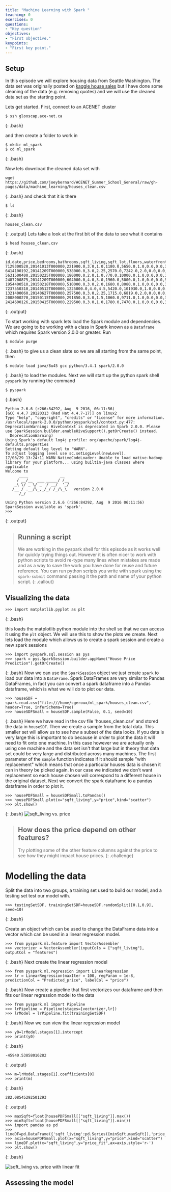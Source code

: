 ```yaml
---
title: "Machine Learning with Spark "
teaching: 0
exercises: 0
questions:
- "Key question"
objectives:
- "First objective."
keypoints:
- "First key point."
---
```


## Setup
In this episode we will explore housing data from Seattle Washington. The data set was originally posted on [kaggle house sales](https://www.kaggle.com/harlfoxem/housesalesprediction) but I have done some cleaning of the data (e.g. removing quotes) and we will use the cleaned data set as the starting point. 

Lets get started. First, connect to an ACENET cluster 

~~~
$ ssh glooscap.ace-net.ca
~~~
{: .bash}

and then create a folder to work in

~~~
$ mkdir ml_spark
$ cd ml_spark
~~~
{: .bash}

Now lets download the cleaned data set with
~~~
wget https://github.com/joeybernard/ACENET_Summer_School_General/raw/gh-pages/data/machine_learning/houses_clean.csv
~~~
{: .bash}
and check that it is there
~~~
$ ls
~~~
{: .bash}
~~~
houses_clean.csv
~~~
{: .output}
Lets take a look at the first bit of the data to see what it contains
~~~
$ head houses_clean.csv
~~~
{: .bash}
~~~
id,date,price,bedrooms,bathrooms,sqft_living,sqft_lot,floors,waterfront,view,condition,grade,sqft_above,sqft_basement,yr_built,yr_renovated,zipcode,lat,long,sqft_living15,sqft_lot15,
7129300520,20141013T000000,221900.0,3.0,1.0,1180.0,5650.0,1.0,0.0,0.0,3.0,7.0,1180.0,0.0,1955.0,0.0,98178.0,47.5112,-122.257,1340.0,5650.0
6414100192,20141209T000000,538000.0,3.0,2.25,2570.0,7242.0,2.0,0.0,0.0,3.0,7.0,2170.0,400.0,1951.0,1991.0,98125.0,47.721,-122.319,1690.0,7639.0
5631500400,20150225T000000,180000.0,2.0,1.0,770.0,10000.0,1.0,0.0,0.0,3.0,6.0,770.0,0.0,1933.0,0.0,98028.0,47.7379,-122.233,2720.0,8062.0
2487200875,20141209T000000,604000.0,4.0,3.0,1960.0,5000.0,1.0,0.0,0.0,5.0,7.0,1050.0,910.0,1965.0,0.0,98136.0,47.5208,-122.393,1360.0,5000.0
1954400510,20150218T000000,510000.0,3.0,2.0,1680.0,8080.0,1.0,0.0,0.0,3.0,8.0,1680.0,0.0,1987.0,0.0,98074.0,47.6168,-122.045,1800.0,7503.0
7237550310,20140512T000000,1225000.0,4.0,4.5,5420.0,101930.0,1.0,0.0,0.0,3.0,11.0,3890.0,1530.0,2001.0,0.0,98053.0,47.6561,-122.005,4760.0,101930.0
1321400060,20140627T000000,257500.0,3.0,2.25,1715.0,6819.0,2.0,0.0,0.0,3.0,7.0,1715.0,0.0,1995.0,0.0,98003.0,47.3097,-122.327,2238.0,6819.0
2008000270,20150115T000000,291850.0,3.0,1.5,1060.0,9711.0,1.0,0.0,0.0,3.0,7.0,1060.0,0.0,1963.0,0.0,98198.0,47.4095,-122.315,1650.0,9711.0
2414600126,20150415T000000,229500.0,3.0,1.0,1780.0,7470.0,1.0,0.0,0.0,3.0,7.0,1050.0,730.0,1960.0,0.0,98146.0,47.5123,-122.337,1780.0,8113.0
~~~
{: .output}

To start working with spark lets load the Spark module and dependencies. We are going to be working with a class in Spark known as a `Dataframe` which requires Spark version 2.0.0 or greater. Run

~~~
$ module purge
~~~
{: .bash}
to give us a clean slate so we are all starting from the same point, then
~~~
$ module load java/8u45 gcc python/3.4.1 spark/2.0.0
~~~
{: .bash}
to load the modules. Next we will start up the python spark shell `pyspark` by running the command

~~~
$ pyspark
~~~
{:.bash}

~~~
Python 2.6.6 (r266:84292, Aug  9 2016, 06:11:56)
[GCC 4.4.7 20120313 (Red Hat 4.4.7-17)] on linux2
Type "help", "copyright", "credits" or "license" for more information.
/usr/local/spark-2.0.0/python/pyspark/sql/context.py:477: DeprecationWarning: HiveContext is deprecated in Spark 2.0.0. Please use SparkSession.builder.enableHiveSupport().getOrCreate() instead.
  DeprecationWarning)
Using Spark's default log4j profile: org/apache/spark/log4j-defaults.properties
Setting default log level to "WARN".
To adjust logging level use sc.setLogLevel(newLevel).
17/03/29 13:24:11 WARN NativeCodeLoader: Unable to load native-hadoop library for your platform... using builtin-java classes where applicable
Welcome to
      ____              __
     / __/__  ___ _____/ /__
    _\ \/ _ \/ _ `/ __/  '_/
   /__ / .__/\_,_/_/ /_/\_\   version 2.0.0
      /_/

Using Python version 2.6.6 (r266:84292, Aug  9 2016 06:11:56)
SparkSession available as 'spark'.
>>>
~~~
{: .output}

> ## Running a script
> We are working in the pyspark shell for this episode as it works well for quickly trying things out. However it is often nicer to work with python scripts to avoid re-type many lines when mistakes are made and as a way to save the work you have done for reuse and future reference. You can run python scripts you write with spark using the `spark-submit` command passing it the path and name of your python script.
{: .callout}

## Visualizing the data

~~~
>>> import matplotlib.pyplot as plt
~~~
{: .bash}

this loads the matplotlib python module into the shell so that we can access it using the `plt` object. We will use this to show the plots we create. Next lets load the module which allows us to create a spark session and create a new spark sessions
~~~
>>> import pyspark.sql.session as pys
>>> spark = pys.SparkSession.builder.appName("House Price Prediction").getOrCreate()
~~~
{: .bash}
Now we can use the `SparkSession` object we just create `spark` to load our data into a `DataFrame`. Spark DataFrames are very similar to Pandas DataFrames, in fact you can convert a spark dataframe into a Pandas dataframe, which is what we will do to plot our data.
~~~
>>> houseSDF = spark.read.csv("file:///home/cgeroux/ml_spark/houses_clean.csv", header=True, inferSchema=True)
>>> houseSDFSmall = houseSDF.sample(False, 0.1, seed=10)
~~~
{: .bash}
Here we have read in the csv file 'houses_clean.csv' and stored the data in `houseSDF`. Then we create a sample from the total data. This smaller set will allow us to see how a subset of the data looks. If you data is very large this is important to do because in order to plot the data it will need to fit onto one machine. In this case however we are actually only using one machine and the data set isn't that large but in theory that data set could be very large and distributed across many machines. The first parameter of the `sample` function indicates if it should sample "with replacement" which means that once a particular houses data is chosen it can in theory be picked again. In our case we indicated we don't want replacement so each house chosen will correspond to a different house in the original dataset. Next we convert the spark dataframe to a pandas dataframe in order to plot it.
~~~
>>> housePDFSmall = houseSDFSmall.toPandas()
>>> housePDFSmall.plot(x="sqft_living",y="price",kind="scatter")
>>> plt.show()
~~~
{: .bash}
![sqft_living vs. price](../fig/machine_learning/sqft_living_vs_price.png)

> ## How does the price depend on other features?
> Try plotting some of the other feature columns against the price to see how they might impact house prices.
{: .challenge}

# Modelling the data
Split the data into two groups, a training set used to build our model, and a testing set test our model with.
~~~
>>> testingSetSDF, trainingSetSDF=houseSDF.randomSplit([0.1,0.9], seed=10)
~~~
{: .bash}

Create an object which can be used to change the DataFrame data into a vector which can be used in a linear regression model.
~~~
>>> from pyspark.ml.feature import VectorAssembler
>>> vectorizer = VectorAssembler(inputCols = ["sqft_living"], outputCol = "features")
~~~
{: .bash}
Next create the linear regression model
~~~
>>> from pyspark.ml.regression import LinearRegression
>>> lr = LinearRegression(maxIter = 100, regParam = 1e-8, predictionCol = "Predicted_price", labelCol = "price")
~~~
{: .bash}
Now create a pipeline that first vectorizes our dataframe and then fits our linear regression model to the data
~~~
>>> from pyspark.ml import Pipeline
>>> lrPipeline = Pipeline(stages=[vectorizer,lr])
>>> lrModel = lrPipeline.fit(trainingSetSDF)
~~~
{: .bash}
Now we can view the linear regression model 
~~~
>>> y0=lrModel.stages[1].intercept
>>> print(y0)
~~~
{: .bash}
~~~
-45940.53858016282
~~~
{: .output}
~~~
>>> m=lrModel.stages[1].coefficients[0]
>>> print(m)
~~~
{: .bash}
~~~
282.08545292501293
~~~
{: .output}
~~~
>>> maxSqft=float(housePDFSmall[["sqft_living"]].max())
>>> minSqft=float(housePDFSmall[["sqft_living"]].min())
>>> import pandas as pd
>>> lineDF=pd.DataFrame({'sqft_living':pd.Series([minSqft,maxSqft]),'price_fit':pd.Series([m*minSqft+y0,m*maxSqft+y0])})
>>> axis=housePDFSmall.plot(x="sqft_living",y="price",kind="scatter")
>>> lineDF.plot(x="sqft_living",y="price_fit",ax=axis,style='r-')
>>> plt.show()
~~~
{: .bash}

![sqft_living vs. price with linear fit](../fig/machine_learning/sqft_living_vs_price_fit.png)
## Assessing the model